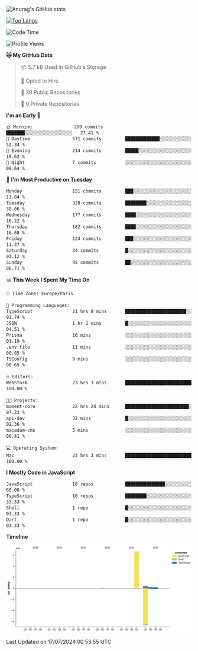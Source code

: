 ![Anurag's GitHub stats](https://github-readme-stats.vercel.app/api?username=sufiane&theme=dark&show_icons=true&count_private=true)


[![Top Langs](https://github-readme-stats.vercel.app/api/top-langs/?username=sufiane&layout=compact)](https://github.com/anuraghazra/github-readme-stats)

<!--START_SECTION:waka-->
![Code Time](http://img.shields.io/badge/Code%20Time-1%2C124%20hrs%2028%20mins-blue)

![Profile Views](http://img.shields.io/badge/Profile%20Views-0-blue)

**🐱 My GitHub Data** 

> 📦 5.7 kB Used in GitHub's Storage 
 > 
> 💼 Opted to Hire
 > 
> 📜 30 Public Repositories 
 > 
> 🔑 0 Private Repositories 
 > 
**I'm an Early 🐤** 

```text
🌞 Morning                299 commits         ███████░░░░░░░░░░░░░░░░░░   27.41 % 
🌆 Daytime                571 commits         █████████████░░░░░░░░░░░░   52.34 % 
🌃 Evening                214 commits         █████░░░░░░░░░░░░░░░░░░░░   19.62 % 
🌙 Night                  7 commits           ░░░░░░░░░░░░░░░░░░░░░░░░░   00.64 % 
```
📅 **I'm Most Productive on Tuesday** 

```text
Monday                   151 commits         ███░░░░░░░░░░░░░░░░░░░░░░   13.84 % 
Tuesday                  328 commits         ████████░░░░░░░░░░░░░░░░░   30.06 % 
Wednesday                177 commits         ████░░░░░░░░░░░░░░░░░░░░░   16.22 % 
Thursday                 182 commits         ████░░░░░░░░░░░░░░░░░░░░░   16.68 % 
Friday                   124 commits         ███░░░░░░░░░░░░░░░░░░░░░░   11.37 % 
Saturday                 34 commits          █░░░░░░░░░░░░░░░░░░░░░░░░   03.12 % 
Sunday                   95 commits          ██░░░░░░░░░░░░░░░░░░░░░░░   08.71 % 
```


📊 **This Week I Spent My Time On** 

```text
🕑︎ Time Zone: Europe/Paris

💬 Programming Languages: 
TypeScript               21 hrs 8 mins       ███████████████████████░░   91.74 % 
JSON                     1 hr 2 mins         █░░░░░░░░░░░░░░░░░░░░░░░░   04.51 % 
Prisma                   16 mins             ░░░░░░░░░░░░░░░░░░░░░░░░░   01.19 % 
.env file                11 mins             ░░░░░░░░░░░░░░░░░░░░░░░░░   00.85 % 
TSConfig                 9 mins              ░░░░░░░░░░░░░░░░░░░░░░░░░   00.65 % 

🔥 Editors: 
WebStorm                 23 hrs 3 mins       █████████████████████████   100.00 % 

🐱‍💻 Projects: 
moment-core              22 hrs 24 mins      ████████████████████████░   97.23 % 
api-dev                  32 mins             █░░░░░░░░░░░░░░░░░░░░░░░░   02.36 % 
macadam-cms              5 mins              ░░░░░░░░░░░░░░░░░░░░░░░░░   00.41 % 

💻 Operating System: 
Mac                      23 hrs 3 mins       █████████████████████████   100.00 % 
```

**I Mostly Code in JavaScript** 

```text
JavaScript               18 repos            ███████████████░░░░░░░░░░   60.00 % 
TypeScript               10 repos            ████████░░░░░░░░░░░░░░░░░   33.33 % 
Shell                    1 repo              █░░░░░░░░░░░░░░░░░░░░░░░░   03.33 % 
Dart                     1 repo              █░░░░░░░░░░░░░░░░░░░░░░░░   03.33 % 
```



**Timeline**

![Lines of Code chart](https://raw.githubusercontent.com/Sufiane/Sufiane/main/assets/bar_graph.png)


 Last Updated on 17/07/2024 00:53:55 UTC
<!--END_SECTION:waka-->


<!--
**Sufiane/sufiane** is a ✨ _special_ ✨ repository because its `README.md` (this file) appears on your GitHub profile.

Here are some ideas to get you started:

- 🔭 I’m currently working on ...
- 🌱 I’m currently learning ...
- 👯 I’m looking to collaborate on ...
- 🤔 I’m looking for help with ...
- 💬 Ask me about ...
- 📫 How to reach me: ...
- 😄 Pronouns: ...
- ⚡ Fun fact: ...
-->
